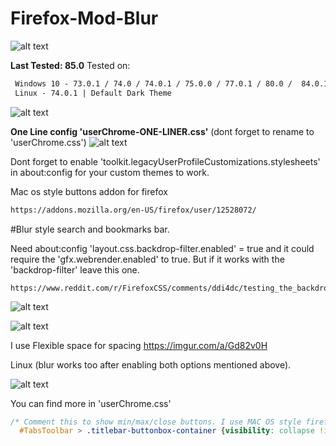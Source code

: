 # Firefox-Mod-Blur
![alt text](https://i.imgur.com/Hi1ocvT.png)

**Last Tested: 85.0**
Tested on:
```html
 Windows 10 - 73.0.1 / 74.0 / 74.0.1 / 75.0.0 / 77.0.1 / 80.0 /  84.0.1 | Default Dark Theme
 Linux - 74.0.1 | Default Dark Theme
```
![alt text](https://i.imgur.com/GklKQ6v.png)

**One Line config 'userChrome-ONE-LINER.css'** (dont forget to rename to 'userChrome.css')
![alt text](https://i.imgur.com/k6Yhsgl.png)


Dont forget to enable 'toolkit.legacyUserProfileCustomizations.stylesheets' in about:config for your custom themes to work.

Mac os style buttons addon for firefox 
```html
https://addons.mozilla.org/en-US/firefox/user/12528072/
```

#Blur style search and bookmarks bar.

Need about:config 'layout.css.backdrop-filter.enabled' = true
and it could require the 'gfx.webrender.enabled' to true. But if it works with the 'backdrop-filter' leave this one.
```
https://www.reddit.com/r/FirefoxCSS/comments/ddi4dc/testing_the_backdropfilter_in_the_url_dropdown/
```  
 ![alt text](https://i.imgur.com/bU7ahnk.png)
 
 ![alt text](https://i.imgur.com/OasXFqd.png)
 
 I use Flexible space for spacing https://imgur.com/a/Gd82v0H 
 
 
 Linux (blur works too after enabling both options mentioned above).
 
 ![alt text](https://i.imgur.com/0pxPFnW.png)

You can find more in 'userChrome.css'
```css
/* Comment this to show min/max/close buttons. I use MAC OS style firefox plugin. ( -> https://addons.mozilla.org/en-US/firefox/user/12528072/ */
  #TabsToolbar > .titlebar-buttonbox-container {visibility: collapse !important;}
```
